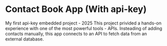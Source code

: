 # Contact Book App (With api-key)
My first api-key embedded project - 2025
This project privided a hands-on experience with one of the most powerful tools - APIs. Insteading of adding contacts manually, this app connects to an API to fetch data from an external database.
